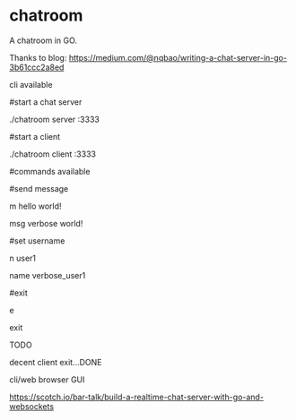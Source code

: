 # chatroom


A chatroom in GO.


Thanks to blog: https://medium.com/@nqbao/writing-a-chat-server-in-go-3b61ccc2a8ed


cli available



#start a chat server

  ./chatroom server :3333


#start a client

  ./chatroom client :3333


#commands available


#send message

  m hello world!

  msg verbose world!


#set username

  n user1

  name verbose_user1


#exit

  e

  exit


TODO

  decent client exit...DONE

  cli/web browser GUI

  https://scotch.io/bar-talk/build-a-realtime-chat-server-with-go-and-websockets
